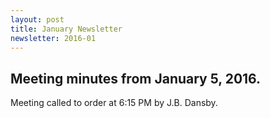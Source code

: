 ```yaml
---
layout: post
title: January Newsletter
newsletter: 2016-01
---
```

## Meeting minutes from January 5, 2016.

Meeting called to order at 6:15 PM by J.B. Dansby.
